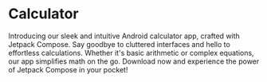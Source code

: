 # Calculator
Introducing our sleek and intuitive Android calculator app, crafted with Jetpack Compose. Say goodbye to cluttered interfaces and hello to effortless calculations. Whether it's basic arithmetic or complex equations, our app simplifies math on the go. Download now and experience the power of Jetpack Compose in your pocket!
